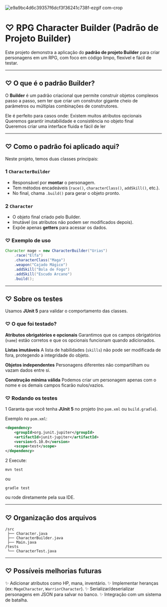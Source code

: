 
![e9a9bc4d6c39357f6dcf3f36241c738f-ezgif com-crop](https://github.com/user-attachments/assets/5049b83c-5f04-4a99-a03d-936b0e11ca5d)


# ♡ RPG Character Builder (Padrão de Projeto Builder)

Este projeto demonstra a aplicação do **padrão de projeto Builder** para criar personagens em um RPG, com foco em código limpo, flexível e fácil de testar.

---

## ♡ O que é o padrão Builder?

O **Builder** é um padrão criacional que permite construir objetos complexos passo a passo, sem ter que criar um construtor gigante cheio de parâmetros ou múltiplas combinações de construtores.

Ele é perfeito para casos onde:
 Existem muitos atributos opcionais  
 Queremos garantir imutabilidade e consistência no objeto final  
 Queremos criar uma interface fluida e fácil de ler

---

## ♡ Como o padrão foi aplicado aqui?

Neste projeto, temos duas classes principais:

### 1️ `CharacterBuilder`

- Responsável por **montar** o personagem.
- Tem métodos encadeáveis (`race()`, `characterClass()`, `addSkill()`, etc.).
- No final, chama `.build()` para gerar o objeto pronto.

### 2️ `Character`

- O objeto final criado pelo Builder.
- Imutável (os atributos não podem ser modificados depois).
- Expõe apenas **getters** para acessar os dados.

### ♡ Exemplo de uso

```java
Character mage = new CharacterBuilder("Urias")
    .race("Elfa")
    .characterClass("Maga")
    .weapon("Cajado Mágico")
    .addSkill("Bola de Fogo")
    .addSkill("Escudo Arcano")
    .build();
````

---

## ♡ Sobre os testes

Usamos **JUnit 5** para validar o comportamento das classes.

### ♡ O que foi testado?

 **Atributos obrigatórios e opcionais**
Garantimos que os campos obrigatórios (`name`) estão corretos e que os opcionais funcionam quando adicionados.

 **Listas imutáveis**
A lista de habilidades (`skills`) não pode ser modificada de fora, protegendo a integridade do objeto.

 **Objetos independentes**
Personagens diferentes não compartilham ou vazam dados entre si.

 **Construção mínima válida**
Podemos criar um personagem apenas com o nome e os demais campos ficarão nulos/vazios.

### ♡ Rodando os testes

1️ Garanta que você tenha **JUnit 5** no projeto (no `pom.xml` ou `build.gradle`).

Exemplo no `pom.xml`:

```xml
<dependency>
    <groupId>org.junit.jupiter</groupId>
    <artifactId>junit-jupiter</artifactId>
    <version>5.10.0</version>
    <scope>test</scope>
</dependency>
```

2️ Execute:

```
mvn test
```

ou

```
gradle test
```

ou rode diretamente pela sua IDE.

---

## ♡ Organização dos arquivos

```
/src
 ├── Character.java
 ├── CharacterBuilder.java
 ├── Main.java
/tests
 └── CharacterTest.java
```

---

## ♡ Possíveis melhorias futuras

✨ Adicionar atributos como HP, mana, inventário.
✨ Implementar heranças (ex: `MageCharacter`, `WarriorCharacter`).
✨ Serializar/deserializar personagens em JSON para salvar no banco.
✨ Integração com um sistema de batalha.
